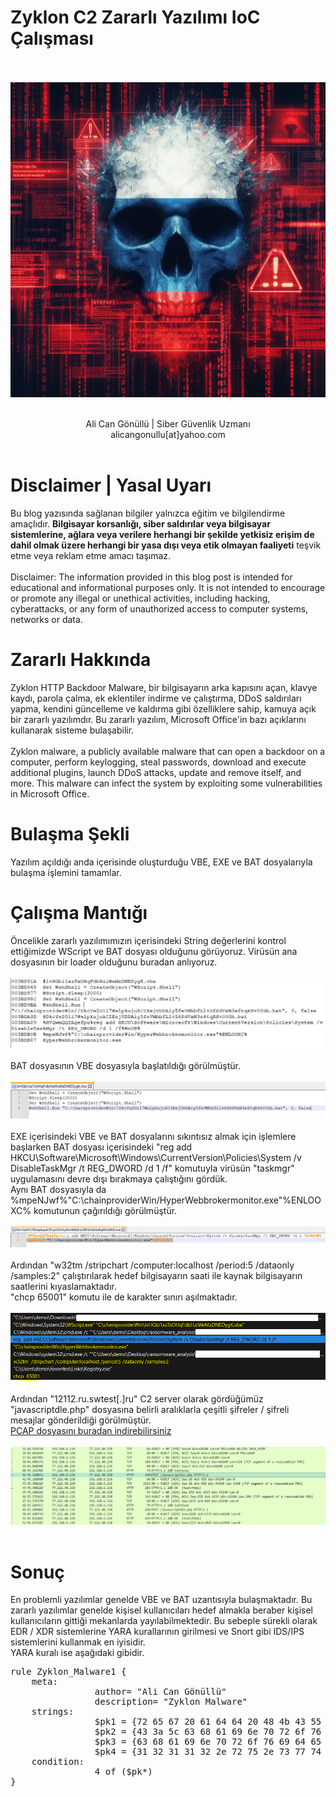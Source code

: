 <link rel="stylesheet" href="../../CSS/style.css" type="text/css">

# Zyklon C2 Zararlı Yazılımı IoC Çalışması

<br><br>
<img src="title_pic.png">
<br><br>
<center>Ali Can Gönüllü | Siber Güvenlik Uzmanı <br>alicangonullu[at]yahoo.com</center><br>

# Disclaimer | Yasal Uyarı
<p>
  Bu blog yazısında sağlanan bilgiler yalnızca eğitim ve bilgilendirme amaçlıdır. <b>Bilgisayar korsanlığı, siber saldırılar veya bilgisayar sistemlerine, ağlara veya verilere herhangi bir şekilde yetkisiz erişim de dahil olmak üzere herhangi bir yasa dışı veya etik olmayan faaliyeti</b> teşvik etme veya reklam etme amacı taşımaz.
<br><br>
  Disclaimer: The information provided in this blog post is intended for educational and informational purposes only. It is not intended to encourage or promote any illegal or unethical activities, including hacking, cyberattacks, or any form of unauthorized access to computer systems, networks or data.
</p>

# Zararlı Hakkında
<p>
    Zyklon HTTP Backdoor Malware, bir bilgisayarın arka kapısını açan, klavye kaydı, parola çalma, ek eklentiler indirme ve çalıştırma, DDoS saldırıları yapma, kendini güncelleme ve kaldırma gibi özelliklere sahip, kamuya açık bir zararlı yazılımdır. Bu zararlı yazılım, Microsoft Office'in bazı açıklarını kullanarak sisteme bulaşabilir.
    <br><br>
    Zyklon malware, a publicly available malware that can open a backdoor on a computer, perform keylogging, steal passwords, download and execute additional plugins, launch DDoS attacks, update and remove itself, and more. This malware can infect the system by exploiting some vulnerabilities in Microsoft Office.
</p>

# Bulaşma Şekli
<p>
    Yazılım açıldığı anda içerisinde oluşturduğu VBE, EXE ve BAT dosyalarıyla bulaşma işlemini tamamlar.
</p>

# Çalışma Mantığı
<p>
    Öncelikle zararlı yazılımımızın içerisindeki String değerlerini kontrol ettiğimizde WScript ve BAT dosyası olduğunu görüyoruz. Virüsün ana dosyasının bir loader olduğunu buradan anlıyoruz.
    <br><br>
    <img src="string.png">
    <br><br>
    BAT dosyasının VBE dosyasıyla başlatıldığı görülmüştür.
    <br><br>
    <img src="vbe_file.png">
    <br><br>
    EXE içerisindeki VBE ve BAT dosyalarını sıkıntısız almak için işlemlere başlarken BAT dosyası içerisindeki "reg add HKCU\Software\Microsoft\Windows\CurrentVersion\Policies\System /v DisableTaskMgr /t REG_DWORD /d 1 /f" komutuyla virüsün "taskmgr" uygulamasını devre dışı bırakmaya çalıştığını gördük.<br>
    Aynı BAT dosyasıyla da %mpeNJwf%"C:\chainproviderWin/HyperWebbrokermonitor.exe"%ENLOOXC% komutunun çağırıldığı görülmüştür.
    <br><br>
    <img src="batfile.png">
    <br><br>
    Ardından "w32tm /stripchart /computer:localhost /period:5 /dataonly /samples:2" çalıştırılarak hedef bilgisayarın saati ile kaynak bilgisayarın saatlerini kıyaslamaktadır.<br>
    "chcp 65001" komutu ile de karakter sınırı aşılmaktadır.
    <br><br>
    <img src="regedit.png">
    <br><br>
    Ardından "12112.ru.swtest[.]ru" C2 server olarak gördüğümüz "javascriptdle.php" dosyasına belirli aralıklarla çeşitli şifreler / şifreli mesajlar gönderildiği görülmüştür.<br>
    <a href="zyklon.pcapng">PCAP dosyasını buradan indirebilirsiniz</a>
    <br><br>
    <img src="network.png">
    <br><br>   
</p>

# Sonuç
<p>
    En problemli yazılımlar genelde VBE ve BAT uzantısıyla bulaşmaktadır. Bu zararlı yazılımlar genelde kişisel kullanıcıları hedef almakla beraber kişisel kullanıcıların gittiği mekanlarda yayılabilmektedir. Bu sebeple sürekli olarak EDR / XDR sistemlerine YARA kurallarının girilmesi ve Snort gibi IDS/IPS sistemlerini kullanmak en iyisidir.<br>
    YARA kuralı ise aşağıdaki gibidir.
</p>
<pre>
rule Zyklon_Malware1 {
	meta:
                author= "Ali Can Gönüllü"
                description= "Zyklon Malware"
	strings:
                $pk1 = {72 65 67 20 61 64 64 20 48 4b 43 55 5c 53 6f 66 74 77 61 72 65 5c 4d 69 63 72 6f 73 6f 66 74 5c 57 69 6e 64 6f 77 73 5c 43 75 72 72 65 6e 74 56 65 72 73 69 6f 6e 5c 50 6f 6c 69 63 69 65 73 5c 53 79 73 74 65 6d 20 2f 76 20 44 69 73 61 62 6c 65 54 61 73 6b 4d 67 72 20 2f 74 20 52 45 47 5f 44 57 4f 52 44 20 2f 64 20 31 20 2f 66}
                $pk2 = {43 3a 5c 63 68 61 69 6e 70 72 6f 76 69 64 65 72 57 69 6e 2f 48 79 70 65 72 57 65 62 62 72 6f 6b 65 72 6d 6f 6e 69 74 6f 72 2e 65 78 65}
                $pk3 = {63 68 61 69 6e 70 72 6f 76 69 64 65 72 57 69 6e}
                $pk4 = {31 32 31 31 32 2e 72 75 2e 73 77 74 65 73 74 2e 72 75}
	condition:
                4 of ($pk*)
}
</pre>